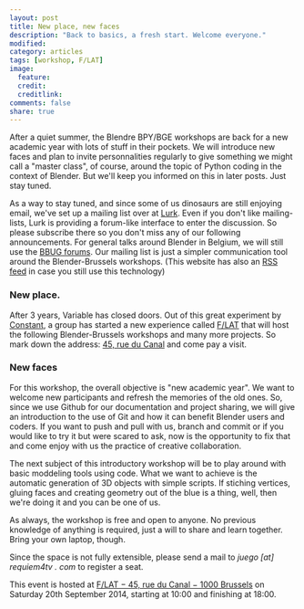 ```yaml
---
layout: post
title: New place, new faces
description: "Back to basics, a fresh start. Welcome everyone."
modified:
category: articles
tags: [workshop, F/LAT]
image:
  feature:
  credit:
  creditlink:
comments: false
share: true
---
```


After a quiet summer, the Blendre BPY/BGE workshops are back for a new academic year with lots of stuff in their pockets.
We will introduce new faces and plan to invite personnalities regularly to give something we might call a "master class", of course, around the topic of Python coding in the context of Blender. 
But we'll keep you informed on this in later posts. Just stay tuned.

As a way to stay tuned, and since some of us dinosaurs are still enjoying email, we've set up a mailing list over at [Lurk](http://lurk.org/groups/blender-brussels/). 
Even if you don't like mailing-lists, Lurk is providing a forum-like interface to enter the discussion. So please subscribe there so you don't miss any of our following announcements. 
For general talks around Blender in Belgium, we will still use the [BBUG forums](http://bbug.tuxfamily.org/). Our mailing list is just a simpler communication tool around the Blender-Brussels workshops. 
(This website has also an [RSS feed](http://blender-brussels.github.io/feed.xml) in case you still use this technology)


### New place. 

After 3 years, Variable has closed doors. Out of this great experiment by [Constant](http://constantvzw.org/), a group has started a new experience called [F/LAT](http://f-lat.org) that will host the following Blender-Brussels workshops and many more projects. 
So mark down the address: [45, rue du Canal](http://www.openstreetmap.org/#map=19/50.85476/4.34986&layers=N) and come pay a visit. 

### New faces

For this workshop, the overall objective is "new academic year". We want to welcome new participants and refresh the memories of the old ones. 
So, since we use Github for our documentation and project sharing, we will give an introduction to the use of Git and how it can benefit Blender users and coders. 
If you want to push and pull with us, branch and commit or if you would like to try it but were scared to ask, now is the opportunity to fix that and come enjoy with us the practice of creative collaboration.

The next subject of this introductory workshop will be to play around with basic moddeling tools using code. What we want to achieve is the automatic generation of 3D objects with simple scripts. 
If stiching vertices, gluing faces and creating geometry out of the blue is a thing, well, then we're doing it and you can be one of us. 
 
As always, the workshop is free and open to anyone. No previous knowledge of anything is required, just a will to share and learn together. Bring your own laptop, though.

Since the space is not fully extensible, please send a mail to _juego [at] requiem4tv . com_ to register a seat.

This event is hosted at [F/LAT − 45, rue du Canal − 1000 Brussels](http://www.openstreetmap.org/#map=19/50.85476/4.34986&layers=N) on Saturday 20th September 2014, starting at 10:00 and finishing at 18:00.
